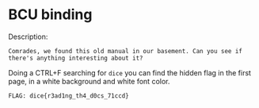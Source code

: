 # BCU binding

Description:

```
Comrades, we found this old manual in our basement. Can you see if there's anything interesting about it?
```


Doing a CTRL+F searching for ``dice`` you can find the hidden flag in the first page, in a white background and white font color.

```
FLAG: dice{r3ad1ng_th4_d0cs_71ccd}
```
